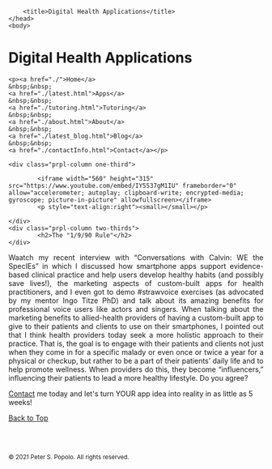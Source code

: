 
<html>
	<head>
		<meta charset="UTF-8" />
		<meta name="viewport" content="width=device-width, initial-scale=1, maximum-scale=1, user-scalable=no" />
		<meta http-equiv="X-UA-Compatible" content="IE=edge" />


		<title>Digital Health Applications</title>
	</head>
	<body>
	
<div class="prpl-row">
	<div class="prpl-column two-thirds">
			<h1>Digital Health Applications</h1>
	</div>
	
	<p><a href="./">Home</a>
	&nbsp;&nbsp;
	<a href="./latest.html">Apps</a>
	&nbsp;&nbsp;
	<a href="./tutoring.html">Tutoring</a>
	&nbsp;&nbsp;
	<a href="./about.html">About</a>
	&nbsp;&nbsp;
	<a href="./latest_blog.html">Blog</a>
	&nbsp;&nbsp;
	<a href="./contactInfo.html">Contact</a></p>
	
	<div class="prpl-column one-third">
	
			<iframe width="560" height="315" src="https://www.youtube.com/embed/IY5537gM1IU" frameborder="0" allow="accelerometer; autoplay; clipboard-write; encrypted-media; gyroscope; picture-in-picture" allowfullscreen></iframe>
			<p style="text-align:right"><small></small></p>

	</div>
	<div class="prpl-column two-thirds">
			<h2>The "1/9/90 Rule"</h2>
	</div>
</div>

<div class="prpl-row">

<p style="text-align:justify">Waatch my recent interview with “Conversations with Calvin: WE the SpecIEs” in which I discussed how smartphone apps support evidence-based clinical practice and help users develop healthy habits (and possibly save lives!), the marketing aspects of custom-built apps for health practitioners, and I even got to demo #strawvoice exercises (as advocated by my mentor Ingo Titze PhD) and talk about its amazing benefits for professional voice users like actors and singers. When talking about the marketing benefits to allied-health providers of having a custom-built app to give to their patients and clients to use on their smartphones, I pointed out that I think health providers today seek a more holistic approach to their practice. That is, the goal is to engage with their patients and clients not just when they come in for a specific malady or even once or twice a year for a physical or checkup, but rather to be a part of their patients’ daily life and to help promote wellness. When providers do this, they become “influencers,” influencing their  patients to lead a more healthy lifestyle. Do you agree?
</p>

<p><a href="mailto:peterpopolo@gmail.com?subject=Contact">Contact</a> me today and let's turn YOUR app idea into reality in as little as 5 weeks!</p>

<a href="./blog_7.html">Back to Top</a>

<br><br><p><small>&#169; 2021 Peter S. Popolo. All rights reserved.</small></p>







